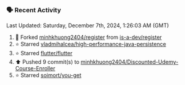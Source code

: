 ### 🗣 Recent Activity

<!--RECENT_ACTIVITY:last_update-->
Last Updated: Saturday, December 7th, 2024, 1:26:03 AM (GMT)
<!--RECENT_ACTIVITY:last_update_end-->
<!--RECENT_ACTIVITY:start-->
1. 🔱 Forked [minhkhuong2404/register](https://github.com/minhkhuong2404/register) from [is-a-dev/register](https://github.com/is-a-dev/register)<br>
2. ⭐ Starred [vladmihalcea/high-performance-java-persistence](https://github.com/vladmihalcea/high-performance-java-persistence)<br>
3. ⭐ Starred [flutter/flutter](https://github.com/flutter/flutter)<br>
4. ⬆️ Pushed 9 commit(s) to [minhkhuong2404/Discounted-Udemy-Course-Enroller](https://github.com/minhkhuong2404/Discounted-Udemy-Course-Enroller)<br>
5. ⭐ Starred [soimort/you-get](https://github.com/soimort/you-get)<br>
<!--RECENT_ACTIVITY:end-->
